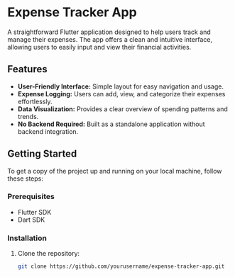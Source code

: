 # Expense Tracker App

A straightforward Flutter application designed to help users track and manage their expenses. The app offers a clean and intuitive interface, allowing users to easily input and view their financial activities.

## Features

- **User-Friendly Interface:** Simple layout for easy navigation and usage.
- **Expense Logging:** Users can add, view, and categorize their expenses effortlessly.
- **Data Visualization:** Provides a clear overview of spending patterns and trends.
- **No Backend Required:** Built as a standalone application without backend integration.

## Getting Started

To get a copy of the project up and running on your local machine, follow these steps:

### Prerequisites

- Flutter SDK
- Dart SDK

### Installation

1. Clone the repository:
   ```bash
   git clone https://github.com/yourusername/expense-tracker-app.git
